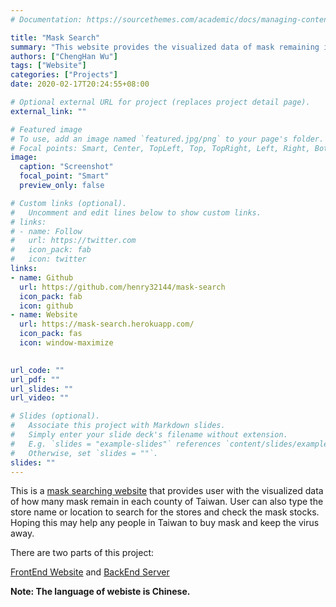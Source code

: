 ```yaml
---
# Documentation: https://sourcethemes.com/academic/docs/managing-content/

title: "Mask Search"
summary: "This website provides the visualized data of mask remaining in Taiwan."
authors: ["ChengHan Wu"]
tags: ["Website"]
categories: ["Projects"]
date: 2020-02-17T20:24:55+08:00

# Optional external URL for project (replaces project detail page).
external_link: ""

# Featured image
# To use, add an image named `featured.jpg/png` to your page's folder.
# Focal points: Smart, Center, TopLeft, Top, TopRight, Left, Right, BottomLeft, Bottom, BottomRight.
image:
  caption: "Screenshot"
  focal_point: "Smart"
  preview_only: false

# Custom links (optional).
#   Uncomment and edit lines below to show custom links.
# links:
# - name: Follow
#   url: https://twitter.com
#   icon_pack: fab
#   icon: twitter
links:
- name: Github
  url: https://github.com/henry32144/mask-search
  icon_pack: fab
  icon: github
- name: Website
  url: https://mask-search.herokuapp.com/
  icon_pack: fas
  icon: window-maximize
  

url_code: ""
url_pdf: ""
url_slides: ""
url_video: ""

# Slides (optional).
#   Associate this project with Markdown slides.
#   Simply enter your slide deck's filename without extension.
#   E.g. `slides = "example-slides"` references `content/slides/example-slides.md`.
#   Otherwise, set `slides = ""`.
slides: ""
---
```

This is a [mask searching website](https://mask-search.herokuapp.com/) that provides user with the visualized data of how many mask remain in each county of Taiwan. User can also type the store name or location to search for the stores and check the mask stocks. Hoping this may help any people in Taiwan to buy mask and keep the virus away.

There are two parts of this project:

[FrontEnd Website](https://github.com/henry32144/mask-search) and [BackEnd Server](https://github.com/henry32144/mask-search-server)

**Note: The language of webiste is Chinese.**